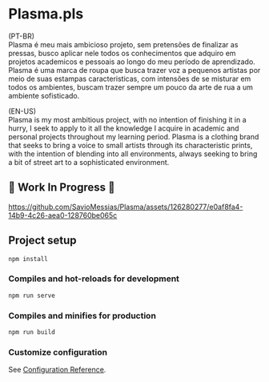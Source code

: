 # Plasma.pls

(PT-BR) <br>
Plasma é meu mais ambicioso projeto, sem pretensões de finalizar as pressas, busco aplicar nele todos os conhecimentos que adquiro em projetos academicos e pessoais ao longo do meu período de aprendizado. Plasma é uma marca de roupa que busca trazer voz a pequenos artistas por meio de suas estampas caracteristicas, com intensões de se misturar em todos os ambientes, buscam trazer sempre um pouco da arte de rua a um ambiente sofisticado.

(EN-US) <br>
Plasma is my most ambitious project, with no intention of finishing it in a hurry, I seek to apply to it all the knowledge I acquire in academic and personal projects throughout my learning period. Plasma is a clothing brand that seeks to bring a voice to small artists through its characteristic prints, with the intention of blending into all environments, always seeking to bring a bit of street art to a sophisticated environment.

## 🚧 Work In Progress 🚧

https://github.com/SavioMessias/Plasma/assets/126280277/e0af8fa4-14b9-4c26-aea0-128760be065c


## Project setup

```
npm install
```

### Compiles and hot-reloads for development

```
npm run serve
```

### Compiles and minifies for production

```
npm run build
```

### Customize configuration

See [Configuration Reference](https://cli.vuejs.org/config/).
